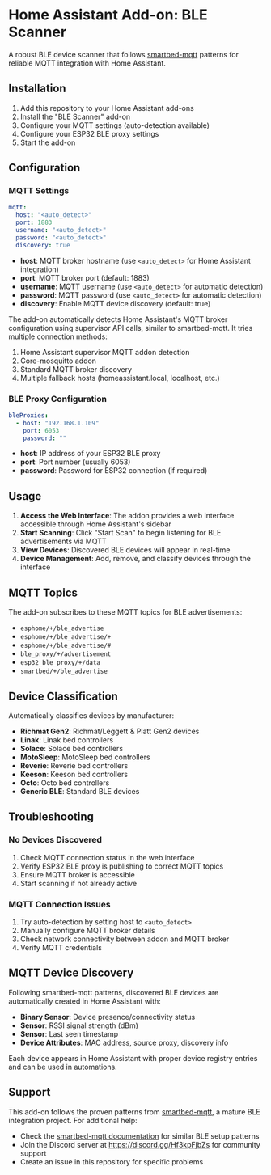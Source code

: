 # Home Assistant Add-on: BLE Scanner

A robust BLE device scanner that follows [smartbed-mqtt](https://github.com/richardhopton/smartbed-mqtt) patterns for reliable MQTT integration with Home Assistant.

## Installation

1. Add this repository to your Home Assistant add-ons
2. Install the "BLE Scanner" add-on
3. Configure your MQTT settings (auto-detection available)
4. Configure your ESP32 BLE proxy settings
5. Start the add-on

## Configuration

### MQTT Settings

```yaml
mqtt:
  host: "<auto_detect>"
  port: 1883
  username: "<auto_detect>"
  password: "<auto_detect>"
  discovery: true
```

- **host**: MQTT broker hostname (use `<auto_detect>` for Home Assistant integration)
- **port**: MQTT broker port (default: 1883)
- **username**: MQTT username (use `<auto_detect>` for automatic detection) 
- **password**: MQTT password (use `<auto_detect>` for automatic detection)
- **discovery**: Enable MQTT device discovery (default: true)

The add-on automatically detects Home Assistant's MQTT broker configuration using supervisor API calls, similar to smartbed-mqtt. It tries multiple connection methods:

1. Home Assistant supervisor MQTT addon detection
2. Core-mosquitto addon
3. Standard MQTT broker discovery
4. Multiple fallback hosts (homeassistant.local, localhost, etc.)

### BLE Proxy Configuration

```yaml
bleProxies:
  - host: "192.168.1.109"
    port: 6053
    password: ""
```

- **host**: IP address of your ESP32 BLE proxy
- **port**: Port number (usually 6053)
- **password**: Password for ESP32 connection (if required)

## Usage

1. **Access the Web Interface**: The addon provides a web interface accessible through Home Assistant's sidebar
2. **Start Scanning**: Click "Start Scan" to begin listening for BLE advertisements via MQTT
3. **View Devices**: Discovered BLE devices will appear in real-time
4. **Device Management**: Add, remove, and classify devices through the interface

## MQTT Topics

The add-on subscribes to these MQTT topics for BLE advertisements:

- `esphome/+/ble_advertise`
- `esphome/+/ble_advertise/+` 
- `esphome/+/ble_advertise/#`
- `ble_proxy/+/advertisement`
- `esp32_ble_proxy/+/data`
- `smartbed/+/ble_advertise`

## Device Classification

Automatically classifies devices by manufacturer:

- **Richmat Gen2**: Richmat/Leggett & Platt Gen2 devices
- **Linak**: Linak bed controllers
- **Solace**: Solace bed controllers  
- **MotoSleep**: MotoSleep bed controllers
- **Reverie**: Reverie bed controllers
- **Keeson**: Keeson bed controllers
- **Octo**: Octo bed controllers
- **Generic BLE**: Standard BLE devices

## Troubleshooting

### No Devices Discovered

1. Check MQTT connection status in the web interface
2. Verify ESP32 BLE proxy is publishing to correct MQTT topics
3. Ensure MQTT broker is accessible
4. Start scanning if not already active

### MQTT Connection Issues

1. Try auto-detection by setting host to `<auto_detect>`
2. Manually configure MQTT broker details
3. Check network connectivity between addon and MQTT broker
4. Verify MQTT credentials

## MQTT Device Discovery

Following smartbed-mqtt patterns, discovered BLE devices are automatically created in Home Assistant with:

- **Binary Sensor**: Device presence/connectivity status
- **Sensor**: RSSI signal strength (dBm)  
- **Sensor**: Last seen timestamp
- **Device Attributes**: MAC address, source proxy, discovery info

Each device appears in Home Assistant with proper device registry entries and can be used in automations.

## Support

This add-on follows the proven patterns from [smartbed-mqtt](https://github.com/richardhopton/smartbed-mqtt), a mature BLE integration project. For additional help:

- Check the [smartbed-mqtt documentation](https://github.com/richardhopton/smartbed-mqtt) for similar BLE setup patterns
- Join the Discord server at <https://discord.gg/Hf3kpFjbZs> for community support
- Create an issue in this repository for specific problems 